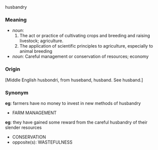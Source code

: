 husbandry
### Meaning
+ _noun_:
   1. The act or practice of cultivating crops and breeding and raising livestock; agriculture.
   2. The application of scientific principles to agriculture, especially to animal breeding
+ _noun_: Careful management or conservation of resources; economy

### Origin

[Middle English husbondri, from huseband, husband. See husband.]

### Synonym

__eg__: farmers have no money to invest in new methods of husbandry

+ FARM MANAGEMENT

__eg__: they have gained some reward from the careful husbandry of their slender resources

+ CONSERVATION
+ opposite(s): WASTEFULNESS



